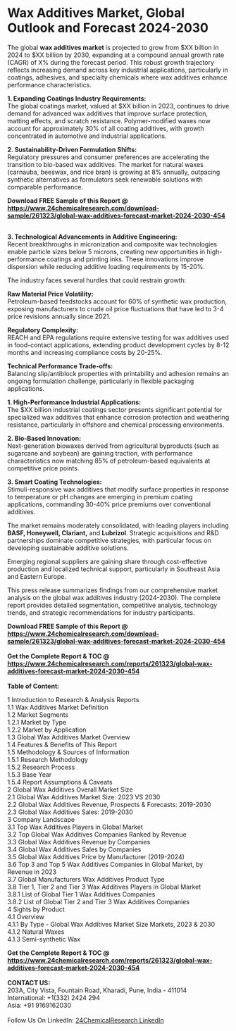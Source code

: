 <h1>Wax Additives Market, Global Outlook and Forecast 2024-2030</h1><p>The global <strong>wax additives market</strong> is projected to grow from $XX billion in 2024 to $XX billion by 2030, expanding at a compound annual growth rate (CAGR) of X% during the forecast period. This robust growth trajectory reflects increasing demand across key industrial applications, particularly in coatings, adhesives, and specialty chemicals where wax additives enhance performance characteristics.</p><p><strong>1. Expanding Coatings Industry Requirements:</strong><br>
The global coatings market, valued at $XX billion in 2023, continues to drive demand for advanced wax additives that improve surface protection, matting effects, and scratch resistance. Polymer-modified waxes now account for approximately 30% of all coating additives, with growth concentrated in automotive and industrial applications.</p><p><strong>2. Sustainability-Driven Formulation Shifts:</strong><br>
Regulatory pressures and consumer preferences are accelerating the transition to bio-based wax additives. The market for natural waxes (carnauba, beeswax, and rice bran) is growing at 8% annually, outpacing synthetic alternatives as formulators seek renewable solutions with comparable performance.</p><div><b>Download FREE Sample of this Report @ 
            <a href="https://www.24chemicalresearch.com/download-sample/261323/global-wax-additives-forecast-market-2024-2030-454">
            https://www.24chemicalresearch.com/download-sample/261323/global-wax-additives-forecast-market-2024-2030-454</a></b></div><br><p><strong>3. Technological Advancements in Additive Engineering:</strong><br>
Recent breakthroughs in micronization and composite wax technologies enable particle sizes below 5 microns, creating new opportunities in high-performance coatings and printing inks. These innovations improve dispersion while reducing additive loading requirements by 15-20%.</p><p>The industry faces several hurdles that could restrain growth:</p><p><strong>Raw Material Price Volatility:</strong><br>
Petroleum-based feedstocks account for 60% of synthetic wax production, exposing manufacturers to crude oil price fluctuations that have led to 3-4 price revisions annually since 2021.</p><p><strong>Regulatory Complexity:</strong><br>
REACH and EPA regulations require extensive testing for wax additives used in food-contact applications, extending product development cycles by 8-12 months and increasing compliance costs by 20-25%.</p><p><strong>Technical Performance Trade-offs:</strong><br>
Balancing slip/antiblock properties with printability and adhesion remains an ongoing formulation challenge, particularly in flexible packaging applications.</p><p><strong>1. High-Performance Industrial Applications:</strong><br>
The $XX billion industrial coatings sector presents significant potential for specialized wax additives that enhance corrosion protection and weathering resistance, particularly in offshore and chemical processing environments.</p><p><strong>2. Bio-Based Innovation:</strong><br>
Next-generation biowaxes derived from agricultural byproducts (such as sugarcane and soybean) are gaining traction, with performance characteristics now matching 85% of petroleum-based equivalents at competitive price points.</p><p><strong>3. Smart Coating Technologies:</strong><br>
Stimuli-responsive wax additives that modify surface properties in response to temperature or pH changes are emerging in premium coating applications, commanding 30-40% price premiums over conventional additives.</p><p>The market remains moderately consolidated, with leading players including <strong>BASF, Honeywell, Clariant,</strong> and <strong>Lubrizol</strong>. Strategic acquisitions and R&amp;D partnerships dominate competitive strategies, with particular focus on developing sustainable additive solutions.</p><p>Emerging regional suppliers are gaining share through cost-effective production and localized technical support, particularly in Southeast Asia and Eastern Europe.</p><p>This press release summarizes findings from our comprehensive market analysis on the global wax additives industry (2024-2030). The complete report provides detailed segmentation, competitive analysis, technology trends, and strategic recommendations for industry participants.</p><div><b>Download FREE Sample of this Report @ 
            <a href="https://www.24chemicalresearch.com/download-sample/261323/global-wax-additives-forecast-market-2024-2030-454">
            https://www.24chemicalresearch.com/download-sample/261323/global-wax-additives-forecast-market-2024-2030-454</a></b></div><br><div><b>Get the Complete Report & TOC @ 
            <a href="https://www.24chemicalresearch.com/reports/261323/global-wax-additives-forecast-market-2024-2030-454">
            https://www.24chemicalresearch.com/reports/261323/global-wax-additives-forecast-market-2024-2030-454</a></b></div><br>
            <b>Table of Content:</b><p>1 Introduction to Research & Analysis Reports<br />
    1.1 Wax Additives Market Definition<br />
    1.2 Market Segments<br />
        1.2.1 Market by Type<br />
        1.2.2 Market by Application<br />
    1.3 Global Wax Additives Market Overview<br />
    1.4 Features & Benefits of This Report<br />
    1.5 Methodology & Sources of Information<br />
        1.5.1 Research Methodology<br />
        1.5.2 Research Process<br />
        1.5.3 Base Year<br />
        1.5.4 Report Assumptions & Caveats<br />
2 Global Wax Additives Overall Market Size<br />
    2.1 Global Wax Additives Market Size: 2023 VS 2030<br />
    2.2 Global Wax Additives Revenue, Prospects & Forecasts: 2019-2030<br />
    2.3 Global Wax Additives Sales: 2019-2030<br />
3 Company Landscape<br />
    3.1 Top Wax Additives Players in Global Market<br />
    3.2 Top Global Wax Additives Companies Ranked by Revenue<br />
    3.3 Global Wax Additives Revenue by Companies<br />
    3.4 Global Wax Additives Sales by Companies<br />
    3.5 Global Wax Additives Price by Manufacturer (2019-2024)<br />
    3.6 Top 3 and Top 5 Wax Additives Companies in Global Market, by Revenue in 2023<br />
    3.7 Global Manufacturers Wax Additives Product Type<br />
    3.8 Tier 1, Tier 2 and Tier 3 Wax Additives Players in Global Market<br />
        3.8.1 List of Global Tier 1 Wax Additives Companies<br />
        3.8.2 List of Global Tier 2 and Tier 3 Wax Additives Companies<br />
4 Sights by Product<br />
    4.1 Overview<br />
        4.1.1 By Type - Global Wax Additives Market Size Markets, 2023 & 2030<br />
        4.1.2 Natural Waxes<br />
        4.1.3 Semi-synthetic Wax</p><div><b>Get the Complete Report & TOC @ 
            <a href="https://www.24chemicalresearch.com/reports/261323/global-wax-additives-forecast-market-2024-2030-454">
            https://www.24chemicalresearch.com/reports/261323/global-wax-additives-forecast-market-2024-2030-454</a></b></div><br><b>CONTACT US:</b><br>
            203A, City Vista, Fountain Road, Kharadi, Pune, India - 411014<br>
            International: +1(332) 2424 294<br>
            Asia: +91 9169162030 <br><br>
            Follow Us On LinkedIn: <a href="https://www.linkedin.com/company/24chemicalresearch/">24ChemicalResearch LinkedIn</a>